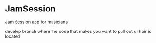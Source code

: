 # JamSession
Jam Session app for musicians 


develop branch where the code that makes you want to pull out ur hair is located
